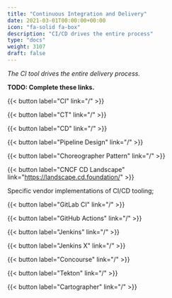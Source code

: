 ```yaml
---
title: "Continuous Integration and Delivery"
date: 2021-03-01T00:00:00+00:00
icon: "fa-solid fa-box"
description: "CI/CD drives the entire process"
type: "docs"
weight: 3107
draft: false
---
```


_The CI tool drives the entire delivery process._

**TODO: Complete these links.**

{{< button label="CI" link="/" >}}
</br>

{{< button label="CT" link="/" >}}
</br>

{{< button label="CD" link="/" >}}
</br>

{{< button label="Pipeline Design" link="/" >}}
</br>

{{< button label="Choreographer Pattern" link="/" >}}
</br>

{{< button label="CNCF CD Landscape" link="https://landscape.cd.foundation/" >}}
</br>

Specific vendor implementations of CI/CD tooling;

{{< button label="GitLab CI" link="/" >}}
</br>

{{< button label="GitHub Actions" link="/" >}}
</br>

{{< button label="Jenkins" link="/" >}}
</br>

{{< button label="Jenkins X" link="/" >}}
</br>

{{< button label="Concourse" link="/" >}}
</br>

{{< button label="Tekton" link="/" >}}
</br>

{{< button label="Cartographer" link="/" >}}
</br>
